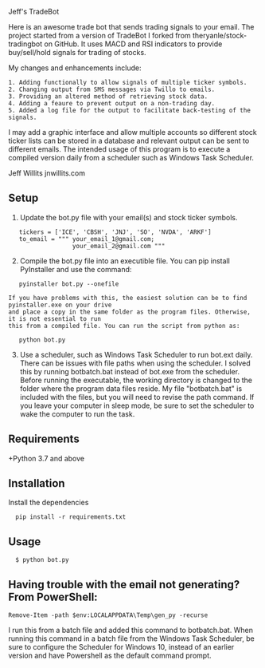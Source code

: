 
Jeff's TradeBot

Here is an awesome trade bot that sends trading signals to your email. The project started from a
version of TradeBot I forked from theryanle/stock-tradingbot on GitHub. It uses MACD and RSI
indicators to provide buy/sell/hold signals for trading of stocks.

My changes and enhancements include:

    1. Adding functionally to allow signals of multiple ticker symbols.
    2. Changing output from SMS messages via Twillo to emails.
    3. Providing an altered method of retrieving stock data.
    4. Adding a feaure to prevent output on a non-trading day.
    5. Added a log file for the output to facilitate back-testing of the signals.

I may add a graphic interface and allow multiple accounts so different stock ticker lists can be
stored in a database and relevant output can be sent to different emails. The intended usage of
this program is to execute a compiled version daily from a scheduler such as Windows Task
Scheduler.

Jeff Willits  jnwillits.com



## Setup

1. Update the bot.py file with your email(s) and stock ticker symbols.
```
   tickers = ['ICE', 'CBSH', 'JNJ', 'SO', 'NVDA', 'ARKF']
   to_email = """ your_email_1@gmail.com;
                  your_email_2@gmail.com """ 
```

2. Compile the bot.py file into an executible file. You can pip install PyInstaller and use the
   command:

```
   pyinstaller bot.py --onefile
```

    If you have problems with this, the easiest solution can be to find pyinstaller.exe on your drive
    and place a copy in the same folder as the program files. Otherwise, it is not essential to run 
    this from a compiled file. You can run the script from python as:

    
```
   python bot.py
```


3. Use a scheduler, such as Windows Task Scheduler to run bot.ext daily. There can be issues 
   with file paths when using the scheduler. I solved this by running botbatch.bat instead of
   bot.exe from the scheduler. Before running the executable, the working directory is
   changed to the folder where the program data files reside. My file "botbatch.bat" is 
   included with the files, but you will need to revise the path command. If you leave your
   computer in sleep mode, be sure to set the scheduler to wake the computer to run the task.


## Requirements
+Python 3.7 and above


## Installation
Install the dependencies
```
  pip install -r requirements.txt
```

## Usage
```
  $ python bot.py
```


## Having trouble with the email not generating? From PowerShell:
```
Remove-Item -path $env:LOCALAPPDATA\Temp\gen_py -recurse
```

I run this from a batch file and added this command to botbatch.bat. When running this 
command in a batch file from the Windows Task Scheduler, be sure to configure the
Scheduler for Windows 10, instead of an earlier version and have Powershell as the
default command prompt.
